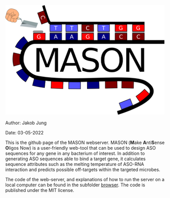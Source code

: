 <img src="./browser/pnag/static/mason.png" alt="drawing" width="500"/>



Author: Jakob Jung

Date: 03-05-2022

This is the github page of the MASON webserver. MASON (**M**ake **A**nti**S**ense **O**ligos Now) is a user-friendly web-tool that can be used to design ASO sequences for any gene in any bacterium of interest.  In addition to generating ASO sequences able to bind a target gene, it calculates sequence attributes such as the melting temperature of ASO-RNA interaction and predicts possible off-targets within the targeted microbes.

The code of the web-server, and explanations of how to run the server on a local computer can be found in the subfolder [browser](./browser). The code is published under the MIT license.
